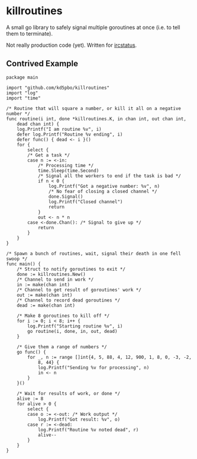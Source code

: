killroutines
============

A small go library to safely signal multiple goroutines at once (i.e. to tell them to terminate).

Not really production code (yet).  Written for [ircstatus](https://github.com/kd5pbo/ircstatus "ircstatus repo").

Contrived Example
-----------------
    package main
    
    import "github.com/kd5pbo/killroutines"
    import "log"
    import "time"
    
    /* Routine that will square a number, or kill it all on a negative number */
    func routine(i int, done *killroutines.K, in chan int, out chan int,
    	dead chan int) {
    	log.Printf("I am routine %v", i)
    	defer log.Printf("Routine %v ending", i)
    	defer func() { dead <- i }()
    	for {
    		select {
    		/* Get a task */
    		case n := <-in:
    			/* Processing time */
    			time.Sleep(time.Second)
    			/* Signal all the workers to end if the task is bad */
    			if n < 0 {
    				log.Printf("Got a negative number: %v", n)
    				/* No fear of closing a closed channel */
    				done.Signal()
    				log.Printf("Closed channel")
    				return
    			}
    			out <- n * n
    		case <-done.Chan(): /* Signal to give up */
    			return
    		}
    	}
    }
    
    /* Spawn a bunch of routines, wait, signal their death in one fell swoop */
    func main() {
    	/* Struct to notify goroutines to exit */
    	done := killroutines.New()
    	/* Channel to send in work */
    	in := make(chan int)
    	/* Channel to get result of goroutines' work */
    	out := make(chan int)
    	/* Channel to record dead goroutines */
    	dead := make(chan int)
    
    	/* Make 8 goroutines to kill off */
    	for i := 0; i < 8; i++ {
    		log.Printf("Starting routine %v", i)
    		go routine(i, done, in, out, dead)
    	}
    
    	/* Give them a range of numbers */
    	go func() {
    		for _, n := range []int{4, 5, 88, 4, 12, 900, 1, 8, 0, -3, -2,
    			8, 44} {
    			log.Printf("Sending %v for processing", n)
    			in <- n
    		}
    	}()
    
    	/* Wait for results of work, or done */
    	alive := 8
    	for alive > 0 {
    		select {
    		case o := <-out: /* Work output */
    			log.Printf("Got result: %v", o)
    		case r := <-dead:
    			log.Printf("Routine %v noted dead", r)
    			alive--
    		}
    	}
    }
